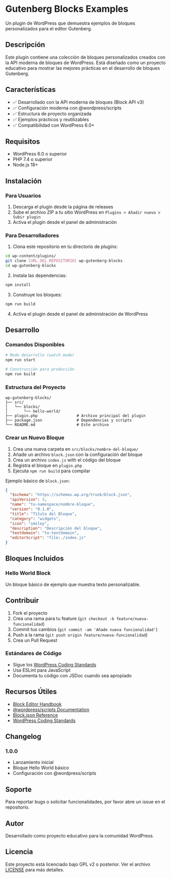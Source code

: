 # Gutenberg Blocks Examples

Un plugin de WordPress que demuestra ejemplos de bloques personalizados para el editor Gutenberg.

## Descripción

Este plugin contiene una colección de bloques personalizados creados con la API moderna de bloques de WordPress. Está diseñado como un proyecto educativo para mostrar las mejores prácticas en el desarrollo de bloques Gutenberg.

## Características

- ✅ Desarrollado con la API moderna de bloques (Block API v3)
- ✅ Configuración moderna con @wordpress/scripts
- ✅ Estructura de proyecto organizada
- ✅ Ejemplos prácticos y reutilizables
- ✅ Compatibilidad con WordPress 6.0+

## Requisitos

- WordPress 6.0 o superior
- PHP 7.4 o superior
- Node.js 18+

## Instalación

### Para Usuarios

1. Descarga el plugin desde la página de releases
2. Sube el archivo ZIP a tu sitio WordPress en `Plugins > Añadir nuevo > Subir plugin`
3. Activa el plugin desde el panel de administración

### Para Desarrolladores

1. Clona este repositorio en tu directorio de plugins:

```bash
cd wp-content/plugins/
git clone [URL_DEL_REPOSITORIO] wp-gutenberg-blocks
cd wp-gutenberg-blocks
```

2. Instala las dependencias:

```bash
npm install
```

3. Construye los bloques:

```bash
npm run build
```

4. Activa el plugin desde el panel de administración de WordPress

## Desarrollo

### Comandos Disponibles

```bash
# Modo desarrollo (watch mode)
npm run start

# Construcción para producción
npm run build
```

### Estructura del Proyecto

```
wp-gutenberg-blocks/
├── src/
│   └── blocks/
│       └── hello-world/
├── plugin.php                 # Archivo principal del plugin
├── package.json               # Dependencias y scripts
└── README.md                  # Este archivo
```

### Crear un Nuevo Bloque

1. Crea una nueva carpeta en `src/blocks/nombre-del-bloque/`
2. Añade un archivo `block.json` con la configuración del bloque
3. Crea un archivo `index.js` with el código del bloque
4. Registra el bloque en `plugin.php`
5. Ejecuta `npm run build` para compilar

Ejemplo básico de `block.json`:

```json
{
  "$schema": "https://schemas.wp.org/trunk/block.json",
  "apiVersion": 3,
  "name": "tu-namespace/nombre-bloque",
  "version": "0.1.0",
  "title": "Título del Bloque",
  "category": "widgets",
  "icon": "smiley",
  "description": "Descripción del bloque",
  "textdomain": "tu-textdomain",
  "editorScript": "file:./index.js"
}
```

## Bloques Incluidos

### Hello World Block

Un bloque básico de ejemplo que muestra texto personalizable.

## Contribuir

1. Fork el proyecto
2. Crea una rama para tu feature (`git checkout -b feature/nueva-funcionalidad`)
3. Commit tus cambios (`git commit -am 'Añade nueva funcionalidad'`)
4. Push a la rama (`git push origin feature/nueva-funcionalidad`)
5. Crea un Pull Request

### Estándares de Código

- Sigue los [WordPress Coding Standards](https://developer.wordpress.org/coding-standards/)
- Usa ESLint para JavaScript
- Documenta tu código con JSDoc cuando sea apropiado

## Recursos Útiles

- [Block Editor Handbook](https://developer.wordpress.org/block-editor/)
- [@wordpress/scripts Documentation](https://developer.wordpress.org/block-editor/reference-guides/packages/packages-scripts/)
- [Block.json Reference](https://developer.wordpress.org/block-editor/reference-guides/block-api/block-metadata/)
- [WordPress Coding Standards](https://developer.wordpress.org/coding-standards/)

## Changelog

### 1.0.0

- Lanzamiento inicial
- Bloque Hello World básico
- Configuración con @wordpress/scripts

## Soporte

Para reportar bugs o solicitar funcionalidades, por favor abre un issue en el repositorio.

## Autor

Desarrollado como proyecto educativo para la comunidad WordPress.

## Licencia

Este proyecto está licenciado bajo GPL v2 o posterior. Ver el archivo [LICENSE](LICENSE) para más detalles.
